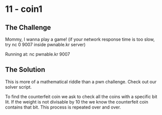 # 11 - coin1



## The Challenge



Mommy, I wanna play a game! \(if your network response time is too slow, try nc 0 9007 inside pwnable.kr server\)



Running at: nc pwnable.kr 9007



## The Solution



This is more of a mathematical riddle than a pwn challenge. Check out our solver script.



 To find the counterfeit coin we ask to check all the coins with a specific bit lit. If the weight is not divisable by 10 the we know the counterfeit coin contains that bit. This process is repeated over and over.



